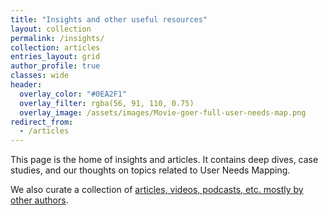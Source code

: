 ```yaml
---
title: "Insights and other useful resources"
layout: collection
permalink: /insights/
collection: articles
entries_layout: grid
author_profile: true
classes: wide
header:
  overlay_color: "#0EA2F1"
  overlay_filter: rgba(56, 91, 110, 0.75)
  overlay_image: /assets/images/Movie-goer-full-user-needs-map.png
redirect_from:
  - /articles
---
```


This page is the home of insights and articles. It contains deep dives, case studies, and our thoughts on topics related to User Needs Mapping.

We also curate a collection of [articles, videos, podcasts, etc. mostly by other authors](/resources).
